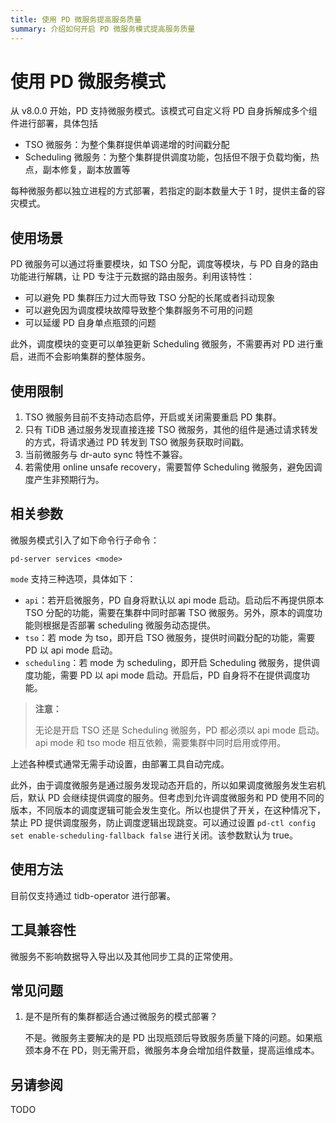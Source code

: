 ```yaml
---
title: 使用 PD 微服务提高服务质量
summary: 介绍如何开启 PD 微服务模式提高服务质量
---
```


# 使用 PD 微服务模式

从 v8.0.0 开始，PD 支持微服务模式。该模式可自定义将 PD 自身拆解成多个组件进行部署，具体包括

- TSO 微服务：为整个集群提供单调递增的时间戳分配
- Scheduling 微服务：为整个集群提供调度功能，包括但不限于负载均衡，热点，副本修复，副本放置等

每种微服务都以独立进程的方式部署，若指定的副本数量大于 1 时，提供主备的容灾模式。

## 使用场景

PD 微服务可以通过将重要模块，如 TSO 分配，调度等模块，与 PD 自身的路由功能进行解耦，让 PD 专注于元数据的路由服务。利用该特性：

- 可以避免 PD 集群压力过大而导致 TSO 分配的长尾或者抖动现象
- 可以避免因为调度模块故障导致整个集群服务不可用的问题
- 可以延缓 PD 自身单点瓶颈的问题

此外，调度模块的变更可以单独更新 Scheduling 微服务，不需要再对 PD 进行重启，进而不会影响集群的整体服务。

## 使用限制

1. TSO 微服务目前不支持动态启停，开启或关闭需要重启 PD 集群。
2. 只有 TiDB 通过服务发现直接连接 TSO 微服务，其他的组件是通过请求转发的方式，将请求通过 PD 转发到 TSO 微服务获取时间戳。
3. 当前微服务与 dr-auto sync 特性不兼容。
4. 若需使用 online unsafe recovery，需要暂停 Scheduling 微服务，避免因调度产生非预期行为。

## 相关参数

微服务模式引入了如下命令行子命令：

```
pd-server services <mode>
```

`mode` 支持三种选项，具体如下：

- `api`：若开启微服务，PD 自身将默认以 api mode 启动。启动后不再提供原本 TSO 分配的功能，需要在集群中同时部署 TSO 微服务。另外，原本的调度功能则根据是否部署 scheduling 微服务动态提供。
- `tso`：若 mode 为 tso，即开启 TSO 微服务，提供时间戳分配的功能，需要 PD 以 api mode 启动。
- `scheduling`：若 mode 为 scheduling，即开启 Scheduling 微服务，提供调度功能，需要 PD 以 api mode 启动。开启后，PD 自身将不在提供调度功能。

> **注意：**
>
> 无论是开启 TSO 还是 Scheduling 微服务，PD 都必须以 api mode 启动。
> api mode 和 tso mode 相互依赖，需要集群中同时启用或停用。

上述各种模式通常无需手动设置，由部署工具自动完成。

此外，由于调度微服务是通过服务发现动态开启的，所以如果调度微服务发生宕机后，默认 PD 会继续提供调度的服务。但考虑到允许调度微服务和 PD 使用不同的版本，不同版本的调度逻辑可能会发生变化。所以也提供了开关，在这种情况下，禁止 PD 提供调度服务，防止调度逻辑出现跳变。可以通过设置 `pd-ctl config set enable-scheduling-fallback false` 进行关闭。该参数默认为 true。

## 使用方法

目前仅支持通过 tidb-operator 进行部署。

## 工具兼容性

微服务不影响数据导入导出以及其他同步工具的正常使用。

## 常见问题

1. 是不是所有的集群都适合通过微服务的模式部署？

   不是。微服务主要解决的是 PD 出现瓶颈后导致服务质量下降的问题。如果瓶颈本身不在 PD，则无需开启，微服务本身会增加组件数量，提高运维成本。

## 另请参阅

TODO
